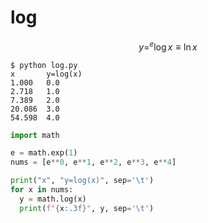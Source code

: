 # log

$$\tag{1}
y = ^{e}\log x \equiv \ln x
$$


```shell
$ python log.py
x       y=log(x)
1.000   0.0
2.718   1.0
7.389   2.0
20.086  3.0
54.598  4.0
```


```python
import math

e = math.exp(1)
nums = [e**0, e**1, e**2, e**3, e**4]

print("x", "y=log(x)", sep='\t')
for x in nums:
  y = math.log(x)
  print(f"{x:.3f}", y, sep='\t')
```
